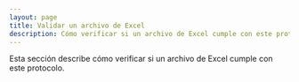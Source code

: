 ```yaml
---
layout: page
title: Validar un archivo de Excel
description: Cómo verificar si un archivo de Excel cumple con este protocolo
---
```


Esta sección describe cómo verificar si un archivo de Excel cumple con este protocolo.
